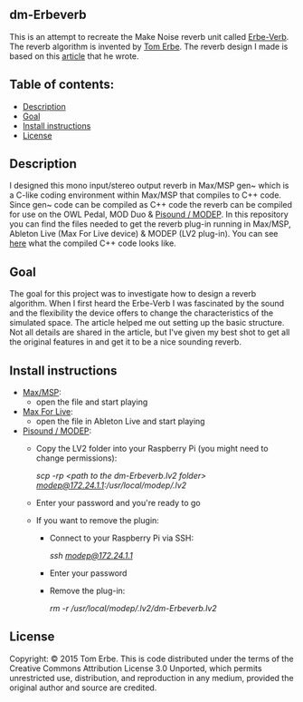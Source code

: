 ## dm-Erbeverb
This is an attempt to recreate the Make Noise reverb unit called [Erbe-Verb](http://www.makenoisemusic.com/modules/erbe-verb). The reverb algorithm is invented by [Tom Erbe](http://www.soundhack.com/). The reverb design I made is based on this [article](https://quod.lib.umich.edu/cgi/p/pod/dod-idx/building-the-erbe-verb-extending-the-feedback-delay-network.pdf?c=icmc;idno=bbp2372.2015.054;format=pdf) that he wrote.

## Table of contents:
- [Description](#Description)
- [Goal](#Goal)
- [Install instructions](#Install-instructions)
- [License](#License)

## Description
I designed this mono input/stereo output reverb in Max/MSP gen~ which is a C-like coding environment within Max/MSP that compiles to C++ code. Since gen~ code can be compiled as C++ code the reverb can be compiled for use on the OWL Pedal, MOD Duo & [Pisound / MODEP](https://blokas.io/modep/). In this repository you can find the files needed to get the reverb plug-in running in Max/MSP, Ableton Live (Max For Live device) & MODEP (LV2 plug-in). You can see [here](./modep/src/gen_exported.cpp) what the compiled C++ code looks like.

## Goal
The goal for this project was to investigate how to design a reverb algorithm. When I first heard the Erbe-Verb I was fascinated by the sound and the flexibility the device offers to change the characteristics of the simulated space. The article helped me out setting up the basic structure. Not all details are shared in the article, but I've given my best shot to get all the original features in and get it to be a nice sounding reverb.

## Install instructions
- [Max/MSP](./max-msp):
  - open the file and start playing
- [Max For Live](./max-for-live): 
  - open the file in Ableton Live and start playing
- [Pisound / MODEP](./modep):
  - Copy the LV2 folder into your Raspberry Pi (you might need to change permissions):
  
    *scp -rp \<path to the dm-Erbeverb.lv2 folder\> modep@172.24.1.1:/usr/local/modep/.lv2*
  - Enter your password and you're ready to go
  - If you want to remove the plugin:
    - Connect to your Raspberry Pi via SSH:
    
      *ssh modep@172.24.1.1*
    - Enter your password
    - Remove the plug-in:
    
      *rm -r /usr/local/modep/.lv2/dm-Erbeverb.lv2*

## License
Copyright: © 2015 Tom Erbe. This is code distributed under the terms of the Creative Commons Attribution License 3.0 Unported, which permits unrestricted use, distribution, and reproduction in any medium, provided the original author and source are credited.



